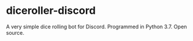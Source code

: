 # diceroller-discord
A very simple dice rolling bot for Discord. Programmed in Python 3.7. Open source. 
